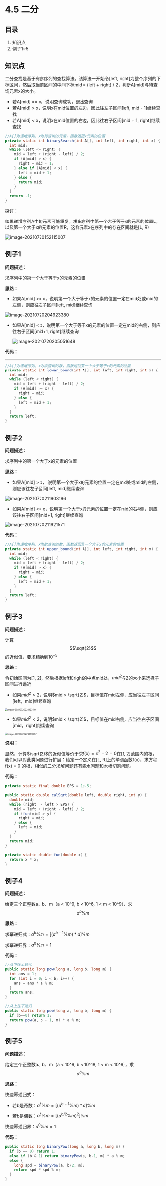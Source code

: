 # 4.5 二分

## 目录

1. 知识点
2. 例子1~5



## 知识点

二分查找是基于有序序列的查找算法。该算法一开始令[left, right]为整个序列的下标区间，然后取当前区间的中间下标mid = (left + right) / 2，判断A[mid]与待查询元素x的大小。

* 若A[mid] == x，说明查询成功，退出查询
* 若A[mid] > x，说明x在mid位置的左边，因此往左子区间[left, mid - 1]继续查找
* 若A[mid] < x，说明x在mid位置的右边，因此往右子区间[mid + 1, right]继续查找

```java
//A[]为递增序列，x为待查询的元素，函数返回x元素的位置
private static int binarySearch(int A[], int left, int right, int x) {
  int mid;
  while (left <= right) {
    mid = left + (right - left) / 2;
    if (A[mid] > x) {
      right = mid - 1;
    } else if (A[mid] < x) {
      left = mid + 1;
    } else {
      return mid;
    }
  }
  return -1;
}
```



探讨：

如果递增序列A中的元素可能重复，求出序列中第一个大于等于x的元素的位置L，以及第一个大于x的元素的位置R，这样元素x在序列中的存在区间就是[L, R)

![image-20210720152115007](image-20210720152115007.png)



## 例子1

**问题描述：**

求序列中的第一个大于等于x的元素的位置

**思路：**

* 如果A[mid] >= x，说明第一个大于等于x的元素的位置一定在mid处或mid的左侧，则应往左子区间[left, mid]继续查询

![image-20210720204923380](image-20210720204923380.png)

* 如果A[mid] < x，说明第一个大于等于x的元素的位置一定在mid的右侧，则应往右子区间[mid+1, right]继续查询

  ![image-20210720205051648](image-20210720205051648.png)

**代码：**

****

```java
//A[]为递增序列，x为欲查询的数，函数返回第一个大于等于x的元素的位置
private static int lower_bound(int A[], int left, int right, int x) {
  int mid;
  while (left < right) {
    mid = left + (right - left) / 2;
    if (A[mid] >= x) {
      right = mid;
    } else {
      left = mid + 1;
    }
  }
  return left;
}
```



## 例子2

**问题描述：**

求序列中的第一个大于x的元素的位置

**思路：**

* 如果A[mid] > x， 说明第一个大于x的元素的位置一定在mid处或mid的左侧，则应该往左子区间[left, mid]继续查询

![image-20210720211903196](image-20210720211903196.png)

* 如果A[mid] <= x，说明第一个大于x的元素的位置一定在mid的右4侧，则应该往右子区间[mid+1, right]继续查询

![image-20210720211921571](image-20210720211921571.png)

**代码：**

```java
//A[]为递增序列，x为欲查询的数，函数返回第一个大于x的元素的位置
private static int upper_bound(int A[], int left, int right, int x) {
  int mid;
  while (left < right) {
    mid = left + (right - left) / 2;
    if (A[mid] > x) {
      right = mid;
    } else {
      left = mid + 1;
    }
  }
  return left;
}
```



## 例子3

**问题描述：**

计算$$\sqrt{2}$$的近似值，要求精确到$10^{-5}$

**思路：**

令初始区间为[1, 2]，然后根据left和right的中点mid处，$mid^2$与2的大小来选择子区间进行逼近

* 如果$mid^2 > 2$，说明$mid > \sqrt{2}$，目标值在mid左侧，应当往左子区间[left，mid]继续查询

<img src="./image-20210720221823110.png" alt="image-20210720221823110" style="zoom:50%;" />

* 如果$mid^2 < 2$，说明$mid < \sqrt{2}$，目标值在mid右侧，应当往右子区间[mid，right]继续查询

<img src="./image-20210720221839637.png" alt="image-20210720221839637" style="zoom:50%;" />

**说明：**

显然，计算$\sqrt{2}$的近似值等价于求$f(x)=x^2 - 2 = 0$在[1, 2]范围内的根，我们可以对此类问题进行扩展：给定一个定义在[L, R]上的单调函数f(x)，求方程f(x) = 0 的根，相似的二分求解问题还有装水问题和木棒切割问题。



**代码：**

```java
private static final double EPS = 1e-5;

public static double calSqrt(double left, double right, int y) {
  double mid;
  while (right  - left > EPS) {
    mid = left + (right - left) / 2;
    if (fun(mid) > y) {
      right = mid;
    } else {
      left = mid;
    }
  }
  return mid;
}

private static double fun(double x) {
  return x * x;
}


```



## 例子4

**问题描述：**

给定三个正整数a、b、m（a < 10^9, b < 10^6, 1 < m < 10^9），求$$a^b\%m$$

**思路：**

求幂递归式：$a^b\%m = [(a^{b-1}\%m) * a] \%m$

求幂递归界：$a^0\%m = 1$

**代码：**

```java
//从下往上迭代
public static long pow(long a, long b, long m) {
  int ans = 1;
  for (int i = 0; i < b; i++) {
    ans = ans * a % m;
  }
  return ans;
}

//从上往下递归
public static long pow(long a, long b, long m) {
  if (b==0) return 1;
  return pow(a, b - 1, m) * a % m;
}

```



## 例子5

**问题描述：**

给定三个正整数a、b、m（a < 10^9, b < 10^18, 1 < m < 10^9），求$$a^b\%m$$

**思路：**

快速幂递归式：

* 若b是奇数：$a^b\%m = [(a^{b-1}\%m) * a] \%m$

* 若b是偶数：$a^b\%m = [(a^{b/2}\%m)^2]\%m$

快速幂递归界：$a^0\%m = 1$

**代码：**

```java
public static long binaryPow(long a, long b, long m) {
  if (b == 0) return 1;
  else if (b & 1) return binaryPow(a, b-1, m) * a % m;
  else {
    long spd = binaryPow(a, b/2, m);
    return spd * spd % m;
  }
}
```

